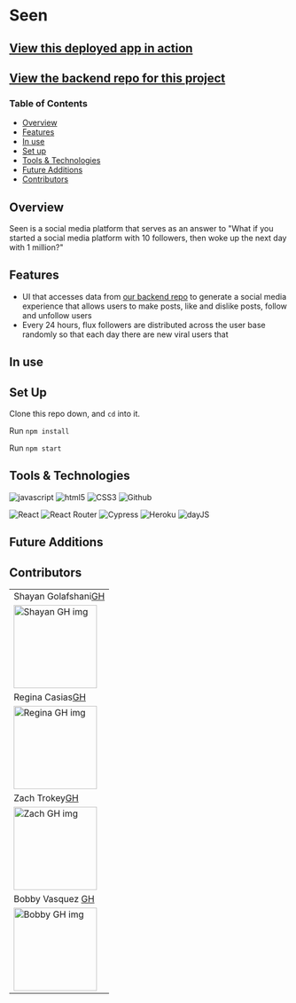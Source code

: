 # Seen

## [View this deployed app in action](https://seen-ui-plain-react.vercel.app/)
## [View the backend repo for this project](https://github.com/seenteam/seen-be)

### Table of Contents
- [Overview](#overview)
- [Features](#features)
- [In use](#in-use)
- [Set up](#set-up)
- [Tools & Technologies](#tools--technologies)
- [Future Additions](#future-additions)
- [Contributors](#contributors)

## Overview

Seen is a social media platform that serves as an answer to "What if you started a social media platform with 10 followers, then woke up the next day with 1 million?" 


## Features

- UI that accesses data from [our backend repo](https://github.com/seenteam/seen-be) to generate a social media experience that allows users to make posts, like and dislike posts, follow and unfollow users
- Every 24 hours, flux followers are distributed across the user base randomly so that each day there are new viral users that 

## In use


## Set Up

Clone this repo down, and `cd` into it.

Run `npm install`

Run `npm start`

## Tools & Technologies
<p align="left">
  <img src="https://img.shields.io/badge/javascript%20-%23323330.svg?&style=for-the-badge&logo=javascript&logoColor=%23F7DF1E" alt="javascript" />
  <img src="https://img.shields.io/badge/html5%20-%23E34F26.svg?&style=for-the-badge&logo=html5&logoColor=white" alt="html5"/>
  <img src="https://img.shields.io/badge/css3%20-%231572B6.svg?&style=for-the-badge&logo=css3&logoColor=white" alt="CSS3"/>
  <img src="https://img.shields.io/badge/GitHub-100000?style=for-the-badge&logo=github&logoColor=white" alt="Github" />
</p>
<p align="left">
  <img src="https://img.shields.io/badge/-React-cyan" alt="React" />
  <img src="https://img.shields.io/badge/-React%20Router-CA4245?logo=react-router" alt="React Router" />
  <img src="https://img.shields.io/badge/-Cypress-gray" alt="Cypress" />
  <img src="https://img.shields.io/badge/-Heroku%20Deployed-orange" alt="Heroku" />
  <img src="https://img.shields.io/badge/-dayJS-yellowgreen" alt="dayJS" />
</p>

## Future Additions


## Contributors
<table>
     <tr>
          <td>Shayan Golafshani<a href="https://github.com/shayan-golafshani">GH</td>
    </tr>
    
 <td><img src="https://avatars.githubusercontent.com/u/70605985?v=4" alt="Shayan GH img"
width="150" height="auto" /></td>
  </tr>
     <tr>
          <td>Regina Casias<a href="https://github.com/rcasias">GH</td>
    </tr>
    
 <td><img src="https://avatars.githubusercontent.com/u/54419240?v=4" alt="Regina GH img"
width="150" height="auto" /></td>
  </tr>
    <tr>
          <td>Zach Trokey<a href="https://github.com/ztrokey">GH</td>
    </tr>
    
 <td><img src="https://avatars.githubusercontent.com/u/20480167?v=4" alt="Zach GH img"
width="150" height="auto" /></td>
  </tr>
     <tr>
        <td> Bobby Vasquez <a href="https://github.com/hoomberto">GH</td>
    </tr>
    </tr>
    <td><img src="https://avatars.githubusercontent.com/u/78388491?v=4" alt="Bobby GH img"
 width="150" height="auto" /></td>
</table>



